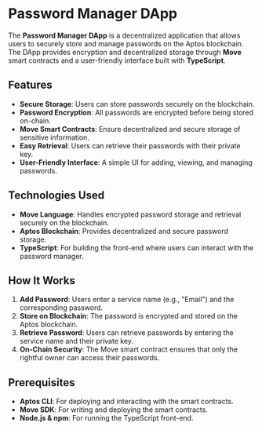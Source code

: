 

# Password Manager DApp

The **Password Manager DApp** is a decentralized application that allows users to securely store and manage passwords on the Aptos blockchain. The DApp provides encryption and decentralized storage through **Move** smart contracts and a user-friendly interface built with **TypeScript**.

## Features
- **Secure Storage**: Users can store passwords securely on the blockchain.
- **Password Encryption**: All passwords are encrypted before being stored on-chain.
- **Move Smart Contracts**: Ensure decentralized and secure storage of sensitive information.
- **Easy Retrieval**: Users can retrieve their passwords with their private key.
- **User-Friendly Interface**: A simple UI for adding, viewing, and managing passwords.

## Technologies Used
- **Move Language**: Handles encrypted password storage and retrieval securely on the blockchain.
- **Aptos Blockchain**: Provides decentralized and secure password storage.
- **TypeScript**: For building the front-end where users can interact with the password manager.

## How It Works
1. **Add Password**: Users enter a service name (e.g., "Email") and the corresponding password.
2. **Store on Blockchain**: The password is encrypted and stored on the Aptos blockchain.
3. **Retrieve Password**: Users can retrieve passwords by entering the service name and their private key.
4. **On-Chain Security**: The Move smart contract ensures that only the rightful owner can access their passwords.

## Prerequisites
- **Aptos CLI**: For deploying and interacting with the smart contracts.
- **Move SDK**: For writing and deploying the smart contracts.
- **Node.js & npm**: For running the TypeScript front-end.


